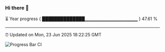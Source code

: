 ### Hi there 👋

⏳ Year progress { ██████████████▁▁▁▁▁▁▁▁▁▁▁▁▁▁▁▁ } 47.61 %

---

⏰ Updated on Mon, 23 Jun 2025 18:22:25 GMT

![Progress Bar CI](https://github.com/liununu/liununu/workflows/Progress%20Bar%20CI/badge.svg)
